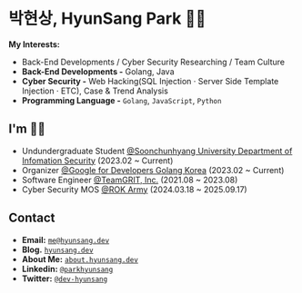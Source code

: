 # 박현상, HyunSang Park 🥷🏻
**My Interests:**
- Back-End Developments / Cyber Security Researching / Team Culture
- **Back-End Developments -** Golang, Java
- **Cyber Security -** Web Hacking(SQL Injection · Server Side Template Injection · ETC), Case & Trend Analysis
- **Programming Language -** `Golang`, `JavaScript`, `Python`

## I'm 🙋🏻
- Undundergraduate Student [@Soonchunhyang University Department of Infomation Security](https://home.sch.ac.kr/security/index.jsp) (2023.02 ~ Current)
- Organizer [@Google for Developers Golang Korea](https://gdg.community.dev/gdg-golang-korea/) (2023.02 ~ Current)
- Software Engineer [@TeamGRIT, Inc.](https://www.teamgrit.kr/) (2021.08 ~ 2023.08)
- Cyber Security MOS [@ROK Army](https://www.army.mil.kr/sites/army/index.do) (2024.03.18 ~ 2025.09.17)

## Contact
- **Email:** [`me@hyunsang.dev`](mailto:me@hyunsang.dev)
- **Blog.** [`hyunsang.dev`](https://hyunsang.dev)
- **About Me:** [`about.hyunsang.dev`](https://about.hyunsang.dev)
- **Linkedin:** [`@parkhyunsang`](https://www.linkedin.com/in/parkhyunsang/)
- **Twitter:** [`@dev-hyunsang`](https://twitter.com/dev_hyunsang)
